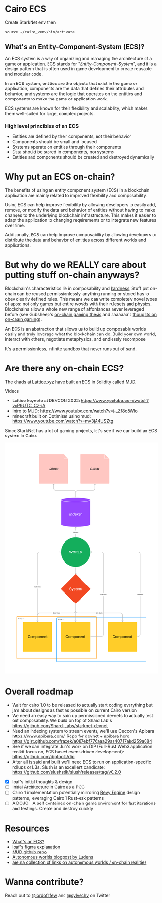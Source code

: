 # Cairo ECS

Create StarkNet env then

```
source ~/cairo_venv/bin/activate
```

## What's an Entity-Component-System (ECS)?

An ECS system is a way of organizing and managing the architecture of a game or application. ECS stands for "_Entity-Component-System_", and it is a design pattern that is often used in game development to create reusable and modular code.

In an ECS system, entities are the objects that exist in the game or application, components are the data that defines their attributes and behavior, and systems are the logic that operates on the entities and components to make the game or application work.

ECS systems are known for their flexibility and scalability, which makes them well-suited for large, complex projects.

### High level princibles of an ECS

- Entities are defined by their components, not their behavior
- Components should be small and focused
- Systems operate on entities through their components
- Data should be stored in components, not systems
- Entities and components should be created and destroyed dynamically

# Why put an ECS on-chain?

The benefits of using an entity component system (ECS) in a blockchain application are mainly related to improved flexibility and composability.

Using ECS can help improve flexibility by allowing developers to easily add, remove, or modify the data and behavior of entities without having to make changes to the underlying blockchain infrastructure. This makes it easier to adapt the application to changing requirements or to integrate new features over time.

Additionally, ECS can help improve composability by allowing developers to distribute the data and behavior of entities across different worlds and applications.

# But why do we REALLY care about putting stuff on-chain anyways?

Blockchain's characteristics lie in composability and [hardness](https://stark.mirror.xyz/n2UpRqwdf7yjuiPKVICPpGoUNeDhlWxGqjulrlpyYi0). Stuff put on-chain can be reused permissionlessly, anything running or stored has to obey clearly defined rules. This means we can write completely novel types of apps: not only games but entire _worlds_ with their rulesets and physics. Blockchains allow a whole new range of affordances never leveraged before (see Gubsheep's [on-chain gaming thesis](https://gubsheep.substack.com/p/the-strongest-crypto-gaming-thesis) and aaaaaaa's [thoughts on on-chain gaming](https://dialectic.ch/editorial/thoughts-on-chain-gaming)).

An ECS is an abstraction that allows us to build up composable worlds easily and truly leverage what the blockchain can do. Build your own world, interact with others, negotiate metaphysics, and endlessly recompose.

It's a permissionless, infinite sandbox that never runs out of sand.

# Are there any on-chain ECS?

The chads at [Lattice.xyz](https://lattice.xyz/) have built an ECS in Solidity called [MUD](https://mud.dev/).

Videos

- Lattice keynote at DEVCON 2022: https://www.youtube.com/watch?v=P9UTCLCz-iA
- Intro to MUD: https://www.youtube.com/watch?v=j-_Zf8o5Wlo
- minecraft built on Optimism using mud: https://www.youtube.com/watch?v=mv3jA4USZtg

Since StarkNet has a lot of gaming projects, let's see if we can build an ECS system in Cairo.

![ecs](/ECS.png)

# Overall roadmap

- Wait for cairo 1.0 to be released to actually start coding everything but jam about designs as fast as possible on current Cairo version
- We need an easy way to spin up permissioned devnets to actually test out composability. We build on top of Shard Lab's https://github.com/Shard-Labs/starknet-devnet
- Need an indexing system to stream events, we'll use Ceccon's Apibara https://www.apibara.com/. Repo for devnet + apibara here: https://gist.github.com/fracek/a087ebf776aaa29aa40717abd259a084
- See if we can integrate Jun's work on DIP (Full-Rust Web3 application toolkit focus on, ECS based event-driven development): https://github.com/diptools/dip
- After all is said and built we'll need ECS to run on application-specific rollups or L3s. Slush is an excellent candidate: https://github.com/slushsdk/slush/releases/tag/v0.2.0

- [x] loaf's initial thoughts & design
- [ ] Initial Architecture in Cairo as a POC
- [ ] Cairo 1 implementation potentially mirroring [Bevy Engine](https://bevyengine.org/) design patterns, leveraging Cairo 1 Rust-esk patterns
- [ ] A DOJO - A self contained on-chain game enviroment for fast iterations and testings. Create and destroy quickly

# Resources

- [What's an ECS?](https://github.com/SanderMertens/ecs-faq)
- [loaf's figma explanation](https://www.figma.com/file/qAjxTZc6tRonazjfsv9GZa/ECS?node-id=0%3A1&t=frLQWE5fVjIvblII-0)
- [MUD github repo](https://github.com/latticexyz/mudbasics#mudbasics)
- [Autonomous worlds blogpost by Ludens](https://0xparc.org/blog/autonomous-worlds)
- [are.na collection of links on autonomous worlds / on-chain realities](https://www.are.na/sylve-chevet/on-chain-realities-and-autonomous-worlds)

# Wanna contribute?

Reach out to [@lordofafew](https://twitter.com/lordofafew) and [@sylvechv](https://twitter.com/sylvechv) on Twitter
